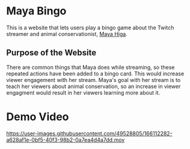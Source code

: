 # Maya Bingo
This is a website that lets users play a bingo game about the Twitch streamer and animal conservationist, [Maya Higa](https://twitch.tv/maya). 
## Purpose of the Website
There are common things that Maya does while streaming, so these repeated actions have been added to a bingo card. This would increase viewer engagement with her stream. Maya's goal with her stream is to teach her viewers about animal conservation, so an increase in viewer engagment would result in her viewers learning more about it.
# Demo Video
https://user-images.githubusercontent.com/49528805/166112282-a628af1e-0bf5-40f3-98b2-0a7ea4d4a7dd.mov

